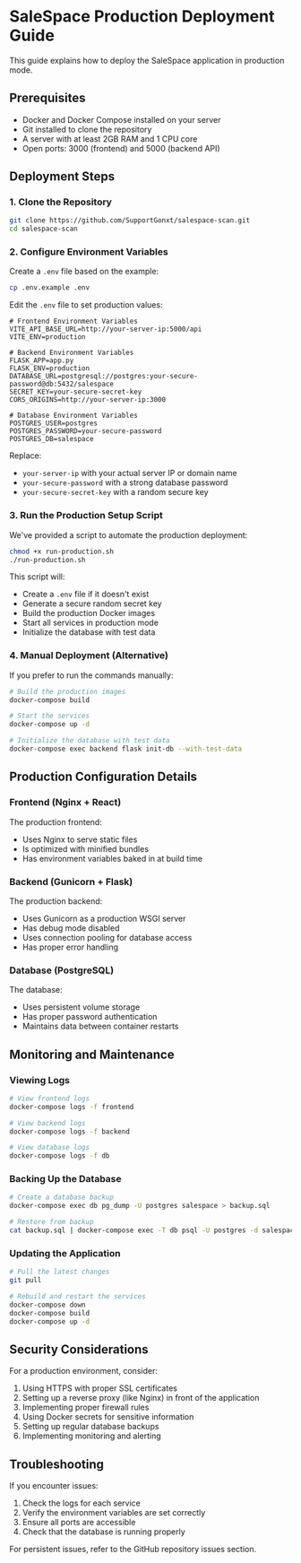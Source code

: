 # SaleSpace Production Deployment Guide

This guide explains how to deploy the SaleSpace application in production mode.

## Prerequisites

- Docker and Docker Compose installed on your server
- Git installed to clone the repository
- A server with at least 2GB RAM and 1 CPU core
- Open ports: 3000 (frontend) and 5000 (backend API)

## Deployment Steps

### 1. Clone the Repository

```bash
git clone https://github.com/SupportGonxt/salespace-scan.git
cd salespace-scan
```

### 2. Configure Environment Variables

Create a `.env` file based on the example:

```bash
cp .env.example .env
```

Edit the `.env` file to set production values:

```
# Frontend Environment Variables
VITE_API_BASE_URL=http://your-server-ip:5000/api
VITE_ENV=production

# Backend Environment Variables
FLASK_APP=app.py
FLASK_ENV=production
DATABASE_URL=postgresql://postgres:your-secure-password@db:5432/salespace
SECRET_KEY=your-secure-secret-key
CORS_ORIGINS=http://your-server-ip:3000

# Database Environment Variables
POSTGRES_USER=postgres
POSTGRES_PASSWORD=your-secure-password
POSTGRES_DB=salespace
```

Replace:
- `your-server-ip` with your actual server IP or domain name
- `your-secure-password` with a strong database password
- `your-secure-secret-key` with a random secure key

### 3. Run the Production Setup Script

We've provided a script to automate the production deployment:

```bash
chmod +x run-production.sh
./run-production.sh
```

This script will:
- Create a `.env` file if it doesn't exist
- Generate a secure random secret key
- Build the production Docker images
- Start all services in production mode
- Initialize the database with test data

### 4. Manual Deployment (Alternative)

If you prefer to run the commands manually:

```bash
# Build the production images
docker-compose build

# Start the services
docker-compose up -d

# Initialize the database with test data
docker-compose exec backend flask init-db --with-test-data
```

## Production Configuration Details

### Frontend (Nginx + React)

The production frontend:
- Uses Nginx to serve static files
- Is optimized with minified bundles
- Has environment variables baked in at build time

### Backend (Gunicorn + Flask)

The production backend:
- Uses Gunicorn as a production WSGI server
- Has debug mode disabled
- Uses connection pooling for database access
- Has proper error handling

### Database (PostgreSQL)

The database:
- Uses persistent volume storage
- Has proper password authentication
- Maintains data between container restarts

## Monitoring and Maintenance

### Viewing Logs

```bash
# View frontend logs
docker-compose logs -f frontend

# View backend logs
docker-compose logs -f backend

# View database logs
docker-compose logs -f db
```

### Backing Up the Database

```bash
# Create a database backup
docker-compose exec db pg_dump -U postgres salespace > backup.sql

# Restore from backup
cat backup.sql | docker-compose exec -T db psql -U postgres -d salespace
```

### Updating the Application

```bash
# Pull the latest changes
git pull

# Rebuild and restart the services
docker-compose down
docker-compose build
docker-compose up -d
```

## Security Considerations

For a production environment, consider:

1. Using HTTPS with proper SSL certificates
2. Setting up a reverse proxy (like Nginx) in front of the application
3. Implementing proper firewall rules
4. Using Docker secrets for sensitive information
5. Setting up regular database backups
6. Implementing monitoring and alerting

## Troubleshooting

If you encounter issues:

1. Check the logs for each service
2. Verify the environment variables are set correctly
3. Ensure all ports are accessible
4. Check that the database is running properly

For persistent issues, refer to the GitHub repository issues section.